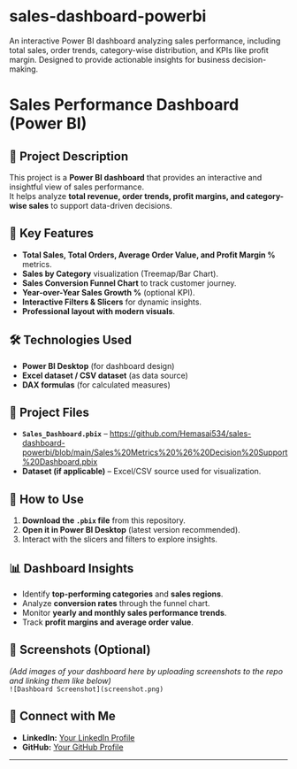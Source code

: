 # sales-dashboard-powerbi
An interactive Power BI dashboard analyzing sales performance, including total sales, order trends, category-wise distribution, and KPIs like profit margin. Designed to provide actionable insights for business decision-making.
# Sales Performance Dashboard (Power BI)

## 📌 Project Description
This project is a **Power BI dashboard** that provides an interactive and insightful view of sales performance.  
It helps analyze **total revenue, order trends, profit margins, and category-wise sales** to support data-driven decisions.

## 🎯 Key Features
- **Total Sales, Total Orders, Average Order Value, and Profit Margin %** metrics.
- **Sales by Category** visualization (Treemap/Bar Chart).
- **Sales Conversion Funnel Chart** to track customer journey.
- **Year-over-Year Sales Growth %** (optional KPI).
- **Interactive Filters & Slicers** for dynamic insights.
- **Professional layout with modern visuals**.

## 🛠️ Technologies Used
- **Power BI Desktop** (for dashboard design)
- **Excel dataset / CSV dataset** (as data source)
- **DAX formulas** (for calculated measures)

## 📂 Project Files
- **`Sales_Dashboard.pbix`** – https://github.com/Hemasai534/sales-dashboard-powerbi/blob/main/Sales%20Metrics%20%26%20Decision%20Support%20Dashboard.pbix
- **Dataset (if applicable)** – Excel/CSV source used for visualization.

## 🚀 How to Use
1. **Download the `.pbix` file** from this repository.
2. **Open it in Power BI Desktop** (latest version recommended).
3. Interact with the slicers and filters to explore insights.

## 📊 Dashboard Insights
- Identify **top-performing categories** and **sales regions**.
- Analyze **conversion rates** through the funnel chart.
- Monitor **yearly and monthly sales performance trends**.
- Track **profit margins and average order value**.

## 📸 Screenshots (Optional)
*(Add images of your dashboard here by uploading screenshots to the repo and linking them like below)*  
`![Dashboard Screenshot](screenshot.png)`

## 🤝 Connect with Me
- **LinkedIn:** [Your LinkedIn Profile](https://linkedin.com/in/yourprofile)
- **GitHub:** [Your GitHub Profile](https://github.com/yourusername)

---
